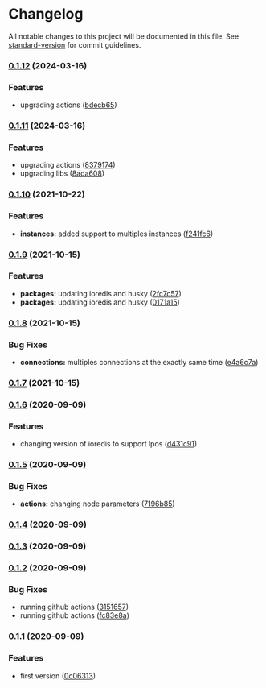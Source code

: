 # Changelog

All notable changes to this project will be documented in this file. See [standard-version](https://github.com/conventional-changelog/standard-version) for commit guidelines.

### [0.1.12](https://github.com/nsfilho/redis-connection/compare/v0.1.11...v0.1.12) (2024-03-16)


### Features

* upgrading actions ([bdecb65](https://github.com/nsfilho/redis-connection/commit/bdecb65dd977cde76883a42bf379b42f3e6ec126))

### [0.1.11](https://github.com/nsfilho/redis-connection/compare/v0.1.10...v0.1.11) (2024-03-16)


### Features

* upgrading actions ([8379174](https://github.com/nsfilho/redis-connection/commit/8379174e37637babe744bf22c6e391af45c3a096))
* upgrading libs ([8ada608](https://github.com/nsfilho/redis-connection/commit/8ada6089336acc606ed5d290d9db6a4d7a32046e))

### [0.1.10](https://github.com/nsfilho/redis-connection/compare/v0.1.9...v0.1.10) (2021-10-22)


### Features

* **instances:** added support to multiples instances ([f241fc6](https://github.com/nsfilho/redis-connection/commit/f241fc6266aa78b220b9f0e82cce330e4d090a26))

### [0.1.9](https://github.com/nsfilho/redis-connection/compare/v0.1.8...v0.1.9) (2021-10-15)


### Features

* **packages:** updating ioredis and husky ([2fc7c57](https://github.com/nsfilho/redis-connection/commit/2fc7c57969cd1a75947635fdfb81c93cf6ba297c))
* **packages:** updating ioredis and husky ([0171a15](https://github.com/nsfilho/redis-connection/commit/0171a15ca69fad8b95002a0b9c55d6b206802330))

### [0.1.8](https://github.com/nsfilho/redis-connection/compare/v0.1.7...v0.1.8) (2021-10-15)


### Bug Fixes

* **connections:** multiples connections at the exactly same time ([e4a6c7a](https://github.com/nsfilho/redis-connection/commit/e4a6c7af350f6db92475516ae31ddc266f549010))

### [0.1.7](https://github.com/nsfilho/redis-connection/compare/v0.1.6...v0.1.7) (2021-10-15)

### [0.1.6](https://github.com/nsfilho/redis-connection/compare/v0.1.5...v0.1.6) (2020-09-09)


### Features

* changing version of ioredis to support lpos ([d431c91](https://github.com/nsfilho/redis-connection/commit/d431c91ac6aa9e68aacda44001ab2c6b093ca086))

### [0.1.5](https://github.com/nsfilho/redis-connection/compare/v0.1.4...v0.1.5) (2020-09-09)


### Bug Fixes

* **actions:** changing node parameters ([7196b85](https://github.com/nsfilho/redis-connection/commit/7196b8580ed613aeb1e7a80cf43052638bb7dfe9))

### [0.1.4](https://github.com/nsfilho/redis-connection/compare/v0.1.3...v0.1.4) (2020-09-09)

### [0.1.3](https://github.com/nsfilho/redis/compare/v0.1.2...v0.1.3) (2020-09-09)

### [0.1.2](https://github.com/nsfilho/redis/compare/v0.1.1...v0.1.2) (2020-09-09)


### Bug Fixes

* running github actions ([3151657](https://github.com/nsfilho/redis/commit/3151657a00ea49fb39b838eb29f5a83a6a90fc49))
* running github actions ([fc83e8a](https://github.com/nsfilho/redis/commit/fc83e8af3197f61a79a4ef78a988a47295b7b410))

### 0.1.1 (2020-09-09)


### Features

* first version ([0c06313](https://github.com/nsfilho/redis/commit/0c0631324c605f8c76b50093af9d510b69022225))

